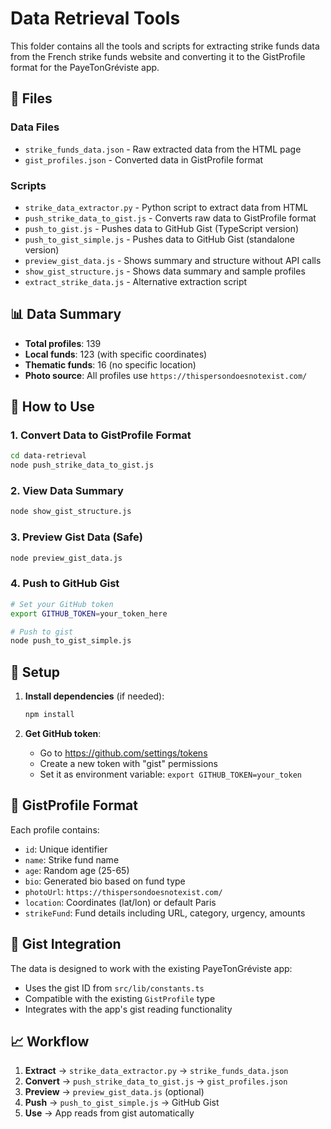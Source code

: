 # Data Retrieval Tools

This folder contains all the tools and scripts for extracting strike funds data from the French strike funds website and converting it to the GistProfile format for the PayeTonGréviste app.

## 📁 Files

### Data Files

- `strike_funds_data.json` - Raw extracted data from the HTML page
- `gist_profiles.json` - Converted data in GistProfile format

### Scripts

- `strike_data_extractor.py` - Python script to extract data from HTML
- `push_strike_data_to_gist.js` - Converts raw data to GistProfile format
- `push_to_gist.js` - Pushes data to GitHub Gist (TypeScript version)
- `push_to_gist_simple.js` - Pushes data to GitHub Gist (standalone version)
- `preview_gist_data.js` - Shows summary and structure without API calls
- `show_gist_structure.js` - Shows data summary and sample profiles
- `extract_strike_data.js` - Alternative extraction script

## 📊 Data Summary

- **Total profiles**: 139
- **Local funds**: 123 (with specific coordinates)
- **Thematic funds**: 16 (no specific location)
- **Photo source**: All profiles use `https://thispersondoesnotexist.com/`

## 🚀 How to Use

### 1. Convert Data to GistProfile Format

```bash
cd data-retrieval
node push_strike_data_to_gist.js
```

### 2. View Data Summary

```bash
node show_gist_structure.js
```

### 3. Preview Gist Data (Safe)

```bash
node preview_gist_data.js
```

### 4. Push to GitHub Gist

```bash
# Set your GitHub token
export GITHUB_TOKEN=your_token_here

# Push to gist
node push_to_gist_simple.js
```

## 🔧 Setup

1. **Install dependencies** (if needed):

   ```bash
   npm install
   ```

2. **Get GitHub token**:
   - Go to https://github.com/settings/tokens
   - Create a new token with "gist" permissions
   - Set it as environment variable: `export GITHUB_TOKEN=your_token`

## 📝 GistProfile Format

Each profile contains:

- `id`: Unique identifier
- `name`: Strike fund name
- `age`: Random age (25-65)
- `bio`: Generated bio based on fund type
- `photoUrl`: `https://thispersondoesnotexist.com/`
- `location`: Coordinates (lat/lon) or default Paris
- `strikeFund`: Fund details including URL, category, urgency, amounts

## 🎯 Gist Integration

The data is designed to work with the existing PayeTonGréviste app:

- Uses the gist ID from `src/lib/constants.ts`
- Compatible with the existing `GistProfile` type
- Integrates with the app's gist reading functionality

## 📈 Workflow

1. **Extract** → `strike_data_extractor.py` → `strike_funds_data.json`
2. **Convert** → `push_strike_data_to_gist.js` → `gist_profiles.json`
3. **Preview** → `preview_gist_data.js` (optional)
4. **Push** → `push_to_gist_simple.js` → GitHub Gist
5. **Use** → App reads from gist automatically
